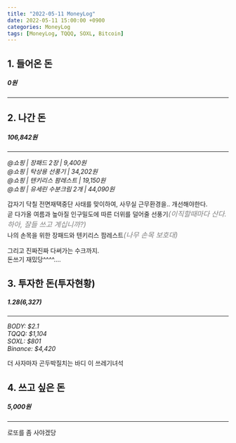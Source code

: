 ```yaml
---
title: "2022-05-11 MoneyLog"
date: 2022-05-11 15:00:00 +0900
categories: MoneyLog
tags: [MoneyLog, TQQQ, SOXL, Bitcoin]
---
```


## 1. 들어온 돈
##### 0원
---

## 2. 나간 돈
##### 106,842원
---
*@쇼핑 | 장패드 2장 | 9,400원*<br>
*@쇼핑 | 탁상용 선풍기 | 34,202원*<br>
*@쇼핑 | 텐키리스 팜레스트 | 19,150원*<br>
*@쇼핑 | 유세린 수분크림 2개 | 44,090원*<br>

갑자기 닥칠 전면재택중단 사태를 맞이하여, 사무실 근무환경을.. 개선해야한다.<br>
곧 다가올 여름과 높아질 인구밀도에 따른 더위를 덜어줄 선풍기<span style="color:gray; font-size:16px">*(이직할때마다 산다. 하아, 잘들 쓰고 계십니까?)*</span><br>
나의 손목을 위한 장패드와 텐키리스 팜레스트<span style="color:gray; font-size:16px">*(나무 손목 보호대)*</span><br>

그리고 진짜진짜 다써가는 수크까지.<br>
돈쓰기 재밌당^^^^....<br>

## 3. 투자한 돈(투자현황)
##### $1.28 ($6,327)
---
*BODY: $2.1*<br>
*TQQQ: $1,104*<br>
*SOXL: $801*<br>
*Binance: $4,420*<br>

더 사자마자 곤두박질치는 바디 이 쓰레기녀석<br>

## 4. 쓰고 싶은 돈
##### 5,000원
---
로또를 좀 사야겠당<br>
